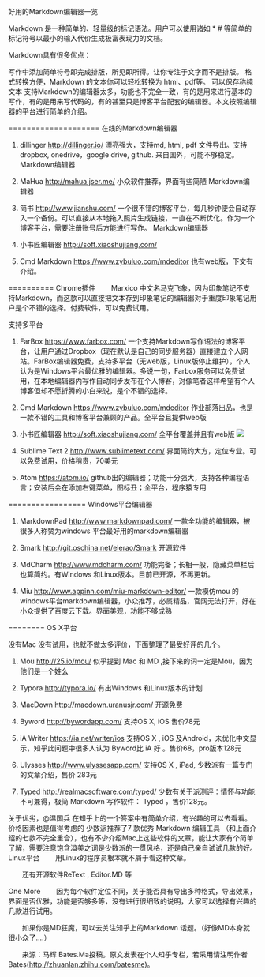 好用的Markdown编辑器一览

Markdown 是一种简单的、轻量级的标记语法。用户可以使用诸如 * # 等简单的标记符号以最小的输入代价生成极富表现力的文档。

Markdown具有很多优点：

写作中添加简单符号即完成排版，所见即所得。让你专注于文字而不是排版。
格式转换方便，Markdown 的文本你可以轻松转换为 html、pdf等。
可以保存称纯文本
支持Markdown的编辑器太多，功能也不完全一致，有的是用来进行基本的写作，有的是用来写代码的，有的甚至只是博客平台配套的编辑器。本文按照编辑器的平台进行简单的介绍。　

====================
在线的Markdown编辑器

1. dillinger
http://dillinger.io/
漂亮强大，支持md, html, pdf 文件导出。支持dropbox, onedrive，google drive, github. 来自国外，可能不够稳定。
Markdown编辑器

2. MaHua
http://mahua.jser.me/
小众软件推荐，界面有些简陋
Markdown编辑器

3. 简书
http://www.jianshu.com/
一个很不错的博客平台，每几秒钟便会自动存入一个备份。可以直接从本地拖入照片生成链接，一直在不断优化。作为一个博客平台，需要注册账号后方能进行写作。
Markdown编辑器

4. 小书匠编辑器
http://soft.xiaoshujiang.com/

5. Cmd Markdown
https://www.zybuluo.com/mdeditor
 也有web版，下文有介绍。

==========
Chrome插件　　
 Marxico 中文名马克飞象，因为印象笔记不支持Markdown，而这款可以直接把文本存到印象笔记的编辑器对于重度印象笔记用户是个不错的选择。付费软件，可以免费试用。

支持多平台
1. FarBox
https://www.farbox.com/
一个支持Markdown写作语法的博客平台，让用户通过Dropbox（现在默认是自己的同步服务器）直接建立个人网站。FarBox编辑器免费，支持多平台（无web版，Linux版停止维护），个人认为是Windows平台最优雅的编辑器。多说一句，Farbox服务可以免费试用，在本地编辑器内写作自动同步发布在个人博客，对像笔者这样希望有个人博客但却不愿折腾的小白来说，是个不错的选择。

2. Cmd Markdown
https://www.zybuluo.com/mdeditor
作业部落出品，也是一款不错的工具和博客平台兼顾的产品。全平台且提供web版


3. 小书匠编辑器
http://soft.xiaoshujiang.com/
全平台覆盖并且有web版
![](http://www.williamlong.info/upload/4319_7.jpg)


4. Sublime Text 2
http://www.sublimetext.com/
界面简约大方，定位专业。可以免费试用，价格稍贵，70美元

5. Atom
https://atom.io/
github出的编辑器；功能十分强大，支持各种编程语言；安装后会在添加右键菜单，图标丑；全平台，程序猿专用

=================
Windows平台编辑器

1. MarkdownPad
http://www.markdownpad.com/
一款全功能的编辑器，被很多人称赞为windows 平台最好用的markdown编辑器

2. Smark
http://git.oschina.net/elerao/Smark 开源软件

3. MdCharm
http://www.mdcharm.com/
功能完备；长相一般，隐藏菜单栏后也算简约。有Windows 和Linux版本。目前已开源，不再更新。

4. Miu
http://www.appinn.com/miu-markdown-editor/
一款模仿mou 的windows平台markdown编辑器，小众推荐，必属精品，官网无法打开，好在小众提供了百度云下载。界面美观，功能不够成熟

========
OS X平台

没有Mac 没有试用，也就不做太多评价，下面整理了最受好评的几个。

1. Mou
http://25.io/mou/
似乎提到 Mac 和 MD ,接下来的词一定是Mou，因为他们是一个姓么

2. Typora
http://typora.io/
有出Windows 和Linux版本的计划

3. MacDown
http://macdown.uranusjr.com/ 开源免费

4. Byword
http://bywordapp.com/
支持OS X, iOS 售价78元

5. iA Writer
https://ia.net/writer/ios
支持OS X , iOS 及Android，未优化中文显示，知乎此问题中很多人认为 Byword比 iA 好 。售价68，pro版本128元

6. Ulysses
http://www.ulyssesapp.com/
支持OS X , iPad, 少数派有一篇专门的文章介绍，售价 283元

7. Typed
http://realmacsoftware.com/typed/
少数有关于派测评：情怀与功能不可兼得，极简 Markdown 写作软件： Typed ，售价128元。


关于优劣，@温国兵 在知乎上的一个答案中有简单介绍，有兴趣的可以去看看。
价格因素也是值得考虑的
少数派推荐了7 款优秀 Markdown 编辑工具 （和上面介绍的七款不完全重合），也有不少介绍Mac上这些软件的文章，能让大家有个简单了解，需要注意饱含溢美之词是少数派的一贯风格，还是自己亲自试试几款的好。 
Linux平台
　　用Linux的程序员根本就不屑于看这种文章。

　　还有开源软件ReText , Editor.MD 等　　

One More
　　因为每个软件定位不同，关于能否具有导出多种格式，导出效果，界面是否优雅，功能是否够多等，没有进行很细致的说明，大家可以选择有兴趣的几款进行试用。

　　如果你是MD狂魔，可以去关注知乎上的Markdown 话题。（好像MD本身就很小众了....）

　　来源：马辉 Bates.Ma投稿。原文发表在个人知乎专栏，若采用请注明作者Bates(http://zhuanlan.zhihu.com/batesme)。